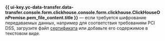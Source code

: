 **{{ ui-key.yc-data-transfer.data-transfer.console.form.clickhouse.console.form.clickhouse.ClickHouseOnPremise.pem_file_content.title }}** — если требуется шифрование передаваемых данных, например для соответствия требованиям PCI DSS, загрузите файл [сертификата](../../../../../managed-clickhouse/operations/connect/index.md#get-ssl-cert) или добавьте его содержимое в текстовом виде.
